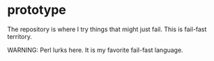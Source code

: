 # prototype
The repository is where I try things that might just fail.  This is fail-fast territory.

WARNING:  Perl lurks here.  It is my favorite fail-fast language.
